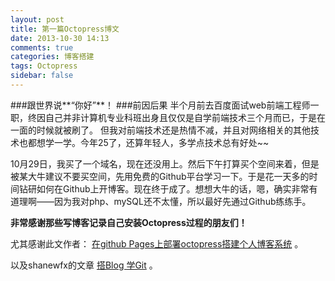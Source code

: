 ```yaml
---
layout: post
title: 第一篇Octopress博文
date: 2013-10-30 14:13
comments: true
categories: 博客搭建
tags: Octopress
sidebar: false
---
```


###跟世界说**“你好”**！
###前因后果
半个月前去百度面试web前端工程师一职，终因自己并非计算机专业科班出身且仅仅是自学前端技术三个月而已，于是在一面的时候就被刷了。
但我对前端技术还是热情不减，并且对网络相关的其他技术也都想学一学。今年25了，还算年轻人，多学点技术总有好处~~

10月29日，我买了一个域名，现在还没用上。然后下午打算买个空间来着，但是被某大牛建议不要买空间，先用免费的Github平台学习一下。于是花一天多的时间钻研如何在Github上开博客。现在终于成了。想想大牛的话，嗯，确实非常有道理啊——因为我对php、mySQL还不太懂，所以最好先通过Github练练手。

**非常感谢那些写博客记录自己安装Octopress过程的朋友们！**

尤其感谢此文作者： [在github Pages上部署octopress搭建个人博客系统](http://caiqinghua.com/blog/2013/08/26/deploy-octopress-to-github-pages/) 。

以及shanewfx的文章 [搭Blog 学Git](http://shanewfx.github.io/blog/2012/02/16/bulid-blog-by-octopress/) 。